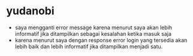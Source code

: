 # yudanobi

- saya mengganti error message karena menurut saya akan lebih informatif jika ditampilkan sebagai kesalahan ketika masuk saja
- karena menurut saya dengan response error login yang tersedia akan lebih baik dan lebih informatif jika ditampilkan menjadi satu.